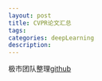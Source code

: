 ```yaml
---
layout: post
title: CVPR论文汇总
tags:
categories: deepLearning
description:
---
```


极市团队整理[github](https://github.com/extreme-assistant/cvpr2019)
